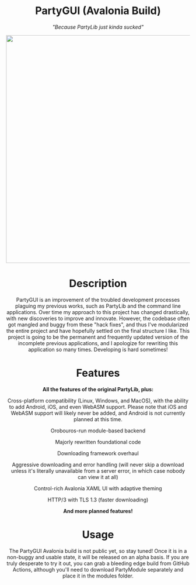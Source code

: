 <h1 align=center>PartyGUI (Avalonia Build)</h1>
<p align=center><i>"Because PartyLib just kinda sucked"</i></p>

<p align="center">
  <img width="811" height="623" src="https://i.imgur.com/KhX1MJ0.png">
</p>


<h1 align=center>Description</h1>
<p align=center>
PartyGUI is an improvement of the troubled development processes plaguing my previous works, such as PartyLib and the command line applications. Over time my approach to this project has changed drastically, with new discoveries to improve and innovate. However, the codebase often got mangled and buggy from these "hack fixes", and thus I've modularized the entire project and have hopefully settled on the final structure I like. This project is going to be the permanent and frequently updated version of the incomplete previous applications, and I apologize for rewriting this application so many times. Developing is hard sometimes!
</p>

<h1 align=center>Features</H1>
<p align=center>
<strong>
All the features of the original PartyLib, plus:
</strong>
</p>
<p align=center>
Cross-platform compatibility (Linux, Windows, and MacOS), with the ability to add Android, iOS, and even WebASM support. Please note that iOS and WebASM support will likely never be added, and Android is not currently planned at this time.
</p>
<p align=center>
Orobouros-run module-based backend
</p>
<p align=center>
Majorly rewritten foundational code
</p>
<p align=center>
Downloading framework overhaul
</p>
<p align=center>
Aggressive downloading and error handling (will never skip a download unless it's literally unavailable from a server error, in which case nobody can view it at all)
</p>
<p align=center>
Control-rich Avalonia XAML UI with adaptive theming
</p>
<p align=center>
HTTP/3 with TLS 1.3 (faster downloading)
</p>

<p align=center><strong>And more planned features!</strong></p>

<h1 align=center>Usage</H1>
<p align=center>
The PartyGUI Avalonia build is not public yet, so stay tuned! Once it is in a non-buggy and usable state, it will be released on an alpha basis. If you are truly desperate to try it out, you can grab a bleeding edge build from GitHub Actions, although you'll need to download PartyModule separately and place it in the modules folder.
</p>
